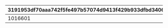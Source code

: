|3191953df70aaa742f5fe497b57074d9413f429b933dfbd3406659b9202171fd|1f2eb8127ff994c87b54644e3428f9641238fdc6663509f9c805739824beaca5|7bae7380bc1ef462fd20c537a98d95478115f68b28ebd66dd0318a64a074f961|
| --- | --- | --- |
|1016601|1|10166110|